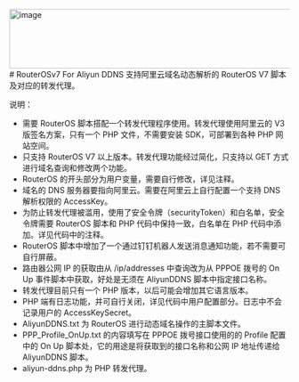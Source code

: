 <img width="513" height="107" alt="image" src="https://github.com/user-attachments/assets/8969ac54-027e-483e-a826-93276dc2d462" /># RouterOSv7 For Aliyun DDNS
支持阿里云域名动态解析的 RouterOS V7 脚本及对应的转发代理。

说明：
- 需要 RouterOS 脚本搭配一个转发代理程序使用。转发代理使用阿里云的 V3 版签名方案，只有一个 PHP 文件，不需要安装 SDK，可部署到各种 PHP 网站空间。
- 只支持 RouterOS V7 以上版本。转发代理功能经过简化，只支持以 GET 方式进行域名查询和修改两个功能。
- RouterOS 的开头部分为用户变量，需要自行修改，详见注释。
- 域名的 DNS 服务器要指向阿里云。需要在阿里云上自行配置一个支持 DNS 解析权限的 AccessKey。
- 为防止转发代理被滥用，使用了安全令牌（securityToken）和白名单，安全令牌需要 RouterOS 脚本和 PHP 代码中保持一致，白名单在 PHP 代码中添加。详见代码中的注释。
- RouterOS 脚本中增加了一个通过钉钉机器人发送消息通知功能，若不需要可自行屏蔽。
- 路由器公网 IP 的获取由从 /ip/addresses 中查询改为从 PPPOE 拨号的 On Up 事件脚本中获取，好处是无须在 AliyunDDNS 脚本中指定接口名称。
- 转发代理目前只有一个 PHP 版本，以后可能会增加其它语言版本。
- PHP 端有日志功能，并可自行关闭，详见代码中用户配置部分。日志中不会记录用户的 AccessKeySecret。
- AliyunDDNS.txt 为 RouterOS 进行动态域名操作的主脚本文件。
- PPP_Profile_OnUp.txt 的内容填写在 PPPOE 拨号接口使用的的 Profile 配置中的 On Up 脚本处，它的用途是将获取到的接口名称和公网 IP 地址传递给 AliyunDDNS 脚本。
- aliyun-ddns.php 为 PHP 转发代理。
